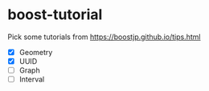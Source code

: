 # boost-tutorial

Pick some tutorials from https://boostjp.github.io/tips.html

- [X] Geometry
- [X] UUID
- [ ] Graph
- [ ] Interval
